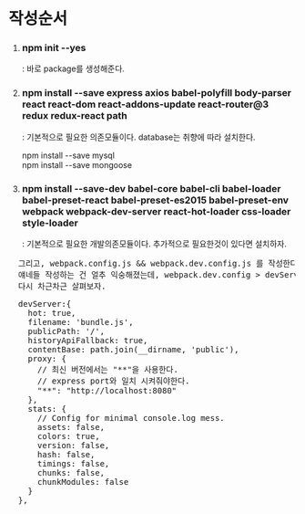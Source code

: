 <h1>작성순서</h1>
<ol>
  <li value=1>
    <h3>npm init --yes</h3>
    <p>: 바로 package를 생성해준다.
  </li>
  <li value=2>
    <h3>npm install --save express axios babel-polyfill body-parser react react-dom react-addons-update react-router@3 redux redux-react path</h3>
    <p>: 기본적으로 필요한 의존모듈이다. database는 취향에 따라 설치한다.</p>
    <div>npm install --save mysql</div>
    <div>npm install --save mongoose</div>
  </li>
  <li value=3>
    <h3>npm install --save-dev babel-core babel-cli babel-loader babel-preset-react babel-preset-es2015 babel-preset-env webpack webpack-dev-server react-hot-loader css-loader style-loader</h3>
    <p>: 기본적으로 필요한 개발의존모듈이다. 추가적으로 필요한것이 있다면 설치하자.</p>
  </li>
</ol>

<pre>
  그리고, webpack.config.js && webpack.dev.config.js 를 작성한다.
  얘네들 작성하는 건 얼추 익숭해졌는데, webpack.dev.config > devServer 이 부분은 아직 못외웠다.
  다시 차근차근 살펴보자.
</pre>

<pre>
  devServer:{
    hot: true,
    filename: 'bundle.js',
    publicPath: '/',
    historyApiFallback: true,
    contentBase: path.join(__dirname, 'public'),
    proxy: {
      // 최신 버전에서는 "**"을 사용한다.
      // express port와 일치 시켜줘야한다.
      "**": "http://localhost:8080"
    },
    stats: {
      // Config for minimal console.log mess.
      assets: false,
      colors: true,
      version: false,
      hash: false,
      timings: false,
      chunks: false,
      chunkModules: false
    }
  },
</pre>
  
